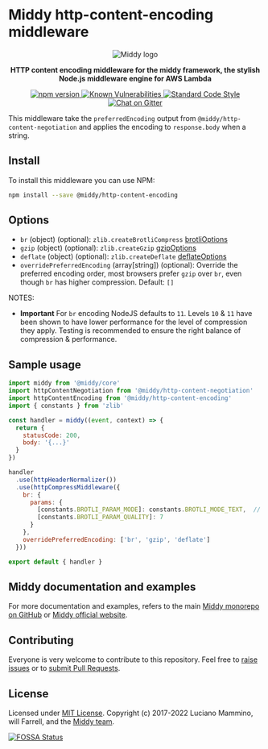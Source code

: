 # Middy http-content-encoding middleware

<div align="center">
  <img alt="Middy logo" src="https://raw.githubusercontent.com/middyjs/middy/main/docs/img/middy-logo.png"/>
</div>

<div align="center">
  <p><strong>HTTP content encoding middleware for the middy framework, the stylish Node.js middleware engine for AWS Lambda</strong></p>
</div>

<div align="center">
<p>
  <a href="http://badge.fury.io/js/%40middy%2Fhttp-content-encoding">
    <img src="https://badge.fury.io/js/%40middy%2Fhttp-content-encoding.svg" alt="npm version" style="max-width:100%;">
  </a>
  <a href="https://snyk.io/test/github/middyjs/middy">
    <img src="https://snyk.io/test/github/middyjs/middy/badge.svg" alt="Known Vulnerabilities" data-canonical-src="https://snyk.io/test/github/middyjs/middy" style="max-width:100%;">
  </a>
  <a href="https://standardjs.com/">
    <img src="https://img.shields.io/badge/code_style-standard-brightgreen.svg" alt="Standard Code Style"  style="max-width:100%;">
  </a>
  <a href="https://gitter.im/middyjs/Lobby">
    <img src="https://badges.gitter.im/gitterHQ/gitter.svg" alt="Chat on Gitter"  style="max-width:100%;">
  </a>
</p>
</div>

This middleware take the `preferredEncoding` output from `@middy/http-content-negotiation` and applies the encoding to `response.body` when a string.

## Install

To install this middleware you can use NPM:

```bash
npm install --save @middy/http-content-encoding
```

## Options
- `br` (object) (optional): `zlib.createBrotliCompress` [brotliOptions](https://nodejs.org/api/zlib.html#zlib_class_brotlioptions)
- `gzip` (object) (optional): `zlib.createGzip` [gzipOptions](https://nodejs.org/api/zlib.html#zlib_class_options)
- `deflate` (object) (optional): `zlib.createDeflate` [deflateOptions](https://nodejs.org/api/zlib.html#zlib_class_options)
- `overridePreferredEncoding` (array[string]) (optional): Override the preferred encoding order, most browsers prefer `gzip` over `br`, even though `br` has higher compression. Default: `[]`

NOTES:
- **Important** For `br` encoding NodeJS defaults to `11`. Levels `10` & `11` have been shown to have lower performance for the level of compression they apply. Testing is recommended to ensure the right balance of compression & performance.

## Sample usage

```javascript
import middy from '@middy/core'
import httpContentNegotiation from '@middy/http-content-negotiation'
import httpContentEncoding from '@middy/http-content-encoding'
import { constants } from 'zlib'

const handler = middy((event, context) => {
  return {
    statusCode: 200,
    body: '{...}'
  }
})

handler
  .use(httpHeaderNormalizer())
  .use(httpCompressMiddleware({
    br: {
      params: {
        [constants.BROTLI_PARAM_MODE]: constants.BROTLI_MODE_TEXT,  // adjusted for UTF-8 text
        [constants.BROTLI_PARAM_QUALITY]: 7
      }
    },
    overridePreferredEncoding: ['br', 'gzip', 'deflate']
  }))

export default { handler }
```


## Middy documentation and examples

For more documentation and examples, refers to the main [Middy monorepo on GitHub](https://github.com/middyjs/middy) or [Middy official website](https://middy.js.org).


## Contributing

Everyone is very welcome to contribute to this repository. Feel free to [raise issues](https://github.com/middyjs/middy/issues) or to [submit Pull Requests](https://github.com/middyjs/middy/pulls).


## License

Licensed under [MIT License](LICENSE). Copyright (c) 2017-2022 Luciano Mammino, will Farrell, and the [Middy team](https://github.com/middyjs/middy/graphs/contributors).

<a href="https://app.fossa.io/projects/git%2Bgithub.com%2Fmiddyjs%2Fmiddy?ref=badge_large">
  <img src="https://app.fossa.io/api/projects/git%2Bgithub.com%2Fmiddyjs%2Fmiddy.svg?type=large" alt="FOSSA Status"  style="max-width:100%;">
</a>
